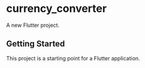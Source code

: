 # currency_converter

A new Flutter project.

## Getting Started

This project is a starting point for a Flutter application.

